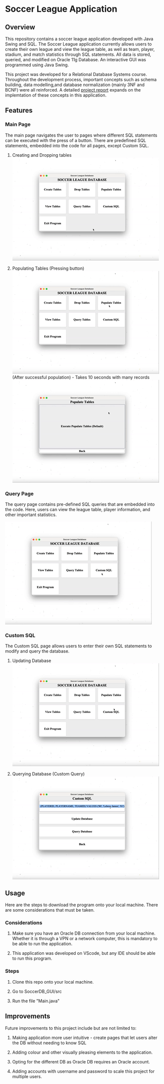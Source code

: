 # Soccer League Application

## Overview
This repository contains a soccer league application developed with Java Swing and SQL. The Soccer League application currently allows users to create their own league and view the league table, as well as team, player, stadium, and match statistics through SQL statements. All data is stored, queried, and modified on Oracle 11g Database. An interactive GUI was programmed using Java Swing.

This project was developed for a Relational Database Systems course. Throughout the development process, important concepts such as schema building, data modelling,and database normalization (mainly 3NF and BCNF) were all reinforced. A detailed [project report](./Project_Report.pdf) expands on the implemtation of these concepts in this application.

## Features
### Main Page
The main page navigates the user to pages where different SQL statements can be executed with the press of a button. There are predefined SQL statements, embedded into the code for all pages, except Custom SQL.

1. Creating and Dropping tables<br>
![GIF for Creating and Dropping tables](gifs/create_drop_tables.gif)<br>

2. Populating Tables (Pressing button)<br>
![GIF for Populating Tables (Pressing button)](gifs/pop_tables1.gif)<br>
(After successful population) - Takes 10 seconds with many records<br>
![GIF Populating Tables (After Pressing button)](gifs/pop_tables2_view.gif)
### Query Page
The query page contains pre-defined SQL queries that are embedded into the code. Here, users can view the league table, player information, and other important statistics.<br>

![GIF for Query Page](gifs/query_tables.gif)<br>

### Custom SQL
The Custom SQL page allows users to enter their own SQL statements to modify and query the database.

1. Updating Database<br>
![GIF to Update Database with Custom SQL](gifs/custom_insert_tables.gif)<br>

2. Querying Database (Custom Query)<br>
![GIF to Query Database with Custom SQL](gifs/custom_query_tables.gif)<br>
## Usage
Here are the steps to download the program onto your local machine. There are some considerations that must be taken.

### Considerations
1. Make sure you have an Oracle DB connection from your local machine. Whether it is through a VPN or a network computer, this is mandatory to be able to run the application.

2. This application was developed on VScode, but any IDE should be able to run this program.

### Steps
1. Clone this repo onto your local machine.

2. Go to SoccerDB_GUI/src

3. Run the file "Main.java"

## Improvements
Future improvements to this project include but are not limited to:
1. Making application more user intuitive - create pages that let users alter the DB without needing to know SQL

2. Adding colour and other visually pleasing elements to the application.

3. Opting for the different DB as Oracle DB requires an Oracle account.

4. Adding accounts with username and password to scale this project for multiple users.